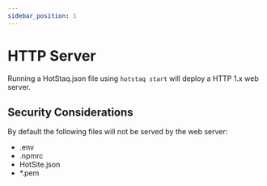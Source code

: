 ```yaml
---
sidebar_position: 1
---
```


# HTTP Server
Running a HotStaq.json file using `hotstaq start` will deploy a HTTP 1.x web server.

## Security Considerations
By default the following files will not be served by the web server:
* .env
* .npmrc
* HotSite.json
* *.pem
